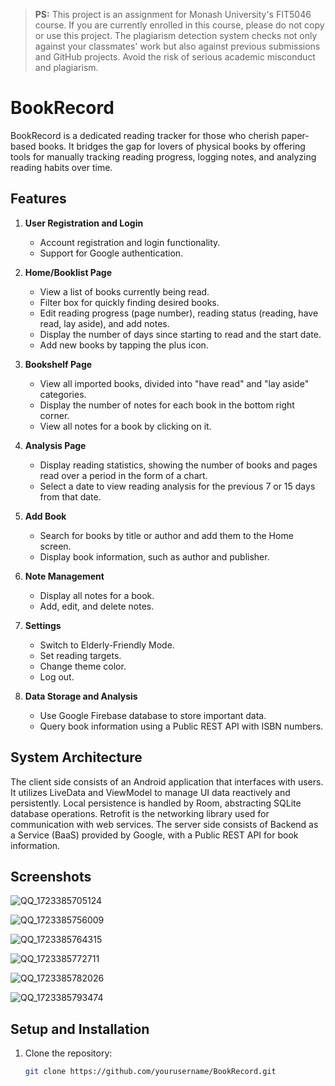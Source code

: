 > **PS:** This project is an assignment for Monash University's FIT5046 course. If you are currently enrolled in this course, please do not copy or use this project. The plagiarism detection system checks not only against your classmates' work but also against previous submissions and GitHub projects. Avoid the risk of serious academic misconduct and plagiarism.


# BookRecord

BookRecord is a dedicated reading tracker for those who cherish paper-based books. It bridges the gap for lovers of physical books by offering tools for manually tracking reading progress, logging notes, and analyzing reading habits over time.

## Features

1. **User Registration and Login**
   - Account registration and login functionality.
   - Support for Google authentication.

2. **Home/Booklist Page**
   - View a list of books currently being read.
   - Filter box for quickly finding desired books.
   - Edit reading progress (page number), reading status (reading, have read, lay aside), and add notes.
   - Display the number of days since starting to read and the start date.
   - Add new books by tapping the plus icon.

3. **Bookshelf Page**
   - View all imported books, divided into "have read" and "lay aside" categories.
   - Display the number of notes for each book in the bottom right corner.
   - View all notes for a book by clicking on it.

4. **Analysis Page**
   - Display reading statistics, showing the number of books and pages read over a period in the form of a chart.
   - Select a date to view reading analysis for the previous 7 or 15 days from that date.

5. **Add Book**
   - Search for books by title or author and add them to the Home screen.
   - Display book information, such as author and publisher.

6. **Note Management**
   - Display all notes for a book.
   - Add, edit, and delete notes.

7. **Settings**
   - Switch to Elderly-Friendly Mode.
   - Set reading targets.
   - Change theme color.
   - Log out.

8. **Data Storage and Analysis**
   - Use Google Firebase database to store important data.
   - Query book information using a Public REST API with ISBN numbers.

## System Architecture

The client side consists of an Android application that interfaces with users. It utilizes LiveData and ViewModel to manage UI data reactively and persistently. Local persistence is handled by Room, abstracting SQLite database operations. Retrofit is the networking library used for communication with web services. The server side consists of Backend as a Service (BaaS) provided by Google, with a Public REST API for book information.

## Screenshots

![QQ_1723385705124](https://github.com/user-attachments/assets/cb8a66b0-56a7-4194-a7c6-5453fde84624)

![QQ_1723385756009](https://github.com/user-attachments/assets/29a1265f-92bc-41f7-8c8e-d811cf7ee420)

![QQ_1723385764315](https://github.com/user-attachments/assets/493ac4be-2297-4829-9fb4-0dffe8280143)

![QQ_1723385772711](https://github.com/user-attachments/assets/88b8b4a6-ec18-487f-9b3b-127f8d805706)

![QQ_1723385782026](https://github.com/user-attachments/assets/2ba406a2-6684-464a-9bb8-7b3445ef2e30)

![QQ_1723385793474](https://github.com/user-attachments/assets/be94343b-d979-43dd-a11d-eb65f0deb227)

## Setup and Installation

1. Clone the repository:
   ```bash
   git clone https://github.com/yourusername/BookRecord.git
